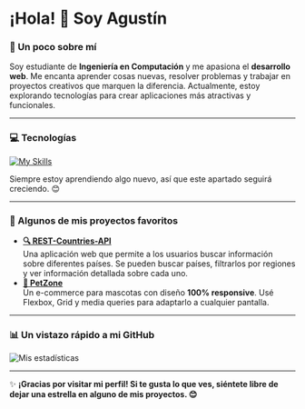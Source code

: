 # ¡Hola! 👋 Soy Agustín  

### 🚀 Un poco sobre mí

Soy estudiante de **Ingeniería en Computación** y me apasiona el **desarrollo web**. Me encanta aprender cosas nuevas, resolver problemas y trabajar en proyectos creativos que marquen la diferencia. Actualmente, estoy explorando tecnologías para crear aplicaciones más atractivas y funcionales.  

---

### 💻 Tecnologías
[![My Skills](https://skillicons.dev/icons?i=html,css,js,bootstrap,java,py,c,mysql,git,vscode&theme=light)](https://skillicons.dev)

Siempre estoy aprendiendo algo nuevo, así que este apartado seguirá creciendo. 😊  

---

### 🌟 Algunos de mis proyectos favoritos 

- **[🔍 REST-Countries-API](https://agustinchazarreta.github.io/REST-Countries-API/)**  
  Una aplicación web que permite a los usuarios buscar información sobre diferentes países. Se pueden buscar países, filtrarlos por regiones y ver información detallada sobre cada uno.
- **[🐾 PetZone](https://agustinchazarreta.github.io/Ecommerce-PetZone-/)**  
  Un e-commerce para mascotas con diseño **100% responsive**. Usé Flexbox, Grid y media queries para adaptarlo a cualquier pantalla.  

---

### 📊 Un vistazo rápido a mi GitHub

![Mis estadísticas](https://github-readme-stats.vercel.app/api?username=AgustinChazarreta&show_icons=true&theme=gotham)  

---

✨ **¡Gracias por visitar mi perfil! Si te gusta lo que ves, siéntete libre de dejar una estrella en alguno de mis proyectos. 😊**  
